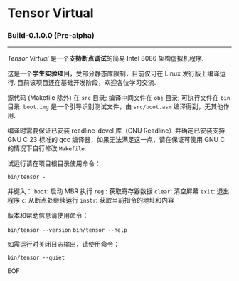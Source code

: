 # Tensor Virtual
### Build-0.1.0.0 (Pre-alpha)
---
*Tensor Virtual* 是一个**支持断点调试**的简易 Intel 8086 架构虚拟机程序.

这是一个**学生实验项目**，受部分静态库限制，目前仅可在 Linux 发行版上编译运行. 目前该项目还在基础开发阶段，欢迎各位学习交流.

源代码 (Makefile 除外) 在 `src` 目录;
编译中间文件在 `obj` 目录;
可执行文件在 `bin` 目录.
`boot.img` 是一个引导识别测试文件，由 `src/boot.asm` 编译得到，无其他作用.

编译时需要保证已安装 readline-devel 库（GNU Readline）并确定已安装支持 GNU C 23 标准的 gcc 编译器，如果无法满足这一点，请在保证可使用 GNU C 的情况下自行修改 `Makefile`.

试运行请在项目根目录使用命令：

```bin/tensor -```

并键入：
    `boot`: 启动 MBR 执行
    `reg` : 获取寄存器数据
    `clear`: 清空屏幕
    `exit`: 退出程序
    `c`: 从断点处继续运行
    `instr`: 获取当前指令的地址和内容

版本和帮助信息请使用命令：

```bin/tensor --version```
```bin/tensor --help```

如需运行时关闭日志输出，请使用命令：

```bin/tensor --quiet```

EOF
